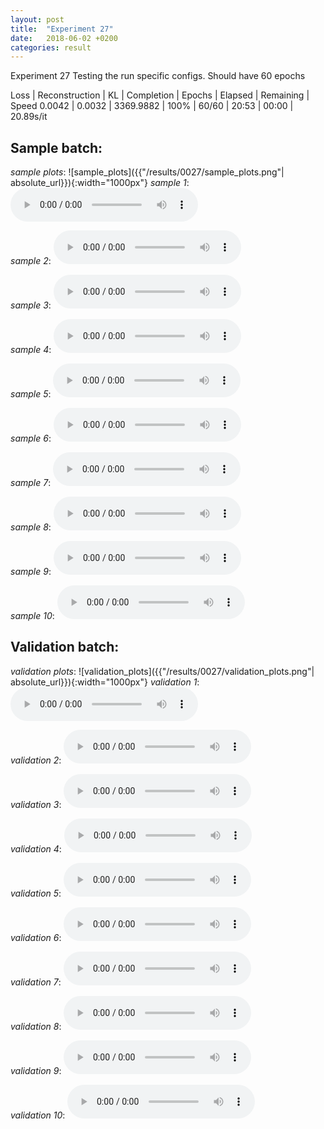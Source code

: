 ```yaml
---
layout: post
title:  "Experiment 27"
date:   2018-06-02 +0200
categories: result
---
```

Experiment 27
Testing the run specific configs.
Should have 60 epochs

Loss | Reconstruction | KL | Completion | Epochs | Elapsed | Remaining | Speed
0.0042 | 0.0032 | 3369.9882 | 100% | 60/60 | 20:53 | 00:00 | 20.89s/it



## **Sample batch**:
_sample plots_:
![sample_plots]({{"/results/0027/sample_plots.png"| absolute_url}}){:width="1000px"}
_sample 1_:
<audio src="/ResultsOverview/results/0027/sample_1.wav" controls preload></audio>

_sample 2_:
<audio src="/ResultsOverview/results/0027/sample_2.wav" controls preload></audio>

_sample 3_:
<audio src="/ResultsOverview/results/0027/sample_3.wav" controls preload></audio>

_sample 4_:
<audio src="/ResultsOverview/results/0027/sample_4.wav" controls preload></audio>

_sample 5_:
<audio src="/ResultsOverview/results/0027/sample_5.wav" controls preload></audio>

_sample 6_:
<audio src="/ResultsOverview/results/0027/sample_6.wav" controls preload></audio>

_sample 7_:
<audio src="/ResultsOverview/results/0027/sample_7.wav" controls preload></audio>

_sample 8_:
<audio src="/ResultsOverview/results/0027/sample_8.wav" controls preload></audio>

_sample 9_:
<audio src="/ResultsOverview/results/0027/sample_9.wav" controls preload></audio>

_sample 10_:
<audio src="/ResultsOverview/results/0027/sample_10.wav" controls preload></audio>

## **Validation batch**:
_validation plots_:
![validation_plots]({{"/results/0027/validation_plots.png"| absolute_url}}){:width="1000px"}
_validation 1_:
<audio src="/ResultsOverview/results/0027/validation_1.wav" controls preload></audio>

_validation 2_:
<audio src="/ResultsOverview/results/0027/validation_2.wav" controls preload></audio>

_validation 3_:
<audio src="/ResultsOverview/results/0027/validation_3.wav" controls preload></audio>

_validation 4_:
<audio src="/ResultsOverview/results/0027/validation_4.wav" controls preload></audio>

_validation 5_:
<audio src="/ResultsOverview/results/0027/validation_5.wav" controls preload></audio>

_validation 6_:
<audio src="/ResultsOverview/results/0027/validation_6.wav" controls preload></audio>

_validation 7_:
<audio src="/ResultsOverview/results/0027/validation_7.wav" controls preload></audio>

_validation 8_:
<audio src="/ResultsOverview/results/0027/validation_8.wav" controls preload></audio>

_validation 9_:
<audio src="/ResultsOverview/results/0027/validation_9.wav" controls preload></audio>

_validation 10_:
<audio src="/ResultsOverview/results/0027/validation_10.wav" controls preload></audio>
